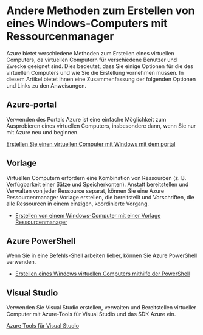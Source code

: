 <properties
    pageTitle="Andere Methoden zum Erstellen von virtuellen ein Windows-Computer | Microsoft Azure"
    description="Listet die verschiedenen Verfahren zum Erstellen von eines Windows-Computers mit Ressourcen-Manager."
    services="virtual-machines-windows"
    documentationCenter=""
    authors="cynthn"
    manager="timlt"
    editor=""
    tags="azure-resource-manager"/>

<tags
    ms.service="virtual-machines-windows"
    ms.devlang="na"
    ms.topic="article"
    ms.tgt_pltfrm="vm-windows"
    ms.workload="infrastructure-services"
    ms.date="09/27/2016"
    ms.author="cynthn"/>

# <a name="different-ways-to-create-a-windows-virtual-machine-with-resource-manager"></a>Andere Methoden zum Erstellen von eines Windows-Computers mit Ressourcenmanager

Azure bietet verschiedene Methoden zum Erstellen eines virtuellen Computers, da virtuellen Computern für verschiedene Benutzer und Zwecke geeignet sind. Dies bedeutet, dass Sie einige Optionen für die des virtuellen Computers und wie Sie die Erstellung vornehmen müssen. In diesem Artikel bietet Ihnen eine Zusammenfassung der folgenden Optionen und Links zu den Anweisungen.

## <a name="azure-portal"></a>Azure-portal

Verwenden des Portals Azure ist eine einfache Möglichkeit zum Ausprobieren eines virtuellen Computers, insbesondere dann, wenn Sie nur mit Azure neu und beginnen. 

[Erstellen Sie einen virtuellen Computer mit Windows mit dem portal](virtual-machines-windows-hero-tutorial.md)

## <a name="template"></a>Vorlage

Virtuellen Computern erfordern eine Kombination von Ressourcen (z. B. Verfügbarkeit einer Sätze und Speicherkonten). Anstatt bereitstellen und Verwalten von jeder Ressource separat, können Sie eine Azure Ressourcenmanager Vorlage erstellen, die bereitstellt und Vorschriften, die alle Ressourcen in einem einzigen, koordinierte Vorgang.

- [Erstellen von einem Windows-Computer mit einer Vorlage Ressourcenmanager](virtual-machines-windows-ps-template.md)


## <a name="azure-powershell"></a>Azure PowerShell

Wenn Sie in eine Befehls-Shell arbeiten lieber, können Sie Azure PowerShell verwenden.

- [Erstellen eines Windows virtuellen Computers mithilfe der PowerShell](virtual-machines-windows-ps-create.md)


## <a name="visual-studio"></a>Visual Studio

Verwenden Sie Visual Studio erstellen, verwalten und Bereitstellen virtueller Computer mit Azure-Tools für Visual Studio und das SDK Azure ein.

[Azure Tools für Visual Studio](https://www.visualstudio.com/features/azure-tools-vs)

